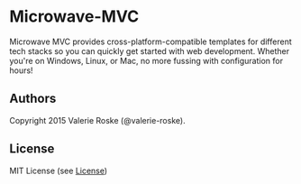 # Microwave-MVC
Microwave MVC provides cross-platform-compatible templates for different tech stacks so you can quickly get started with web development. Whether you're on Windows, Linux, or Mac, no more fussing with configuration for hours!

## Authors
Copyright 2015 Valerie Roske (@valerie-roske).

## License
MIT License (see [License](https://github.com/Microwave-MVC/rails-app/blob/master/LICENSE))
